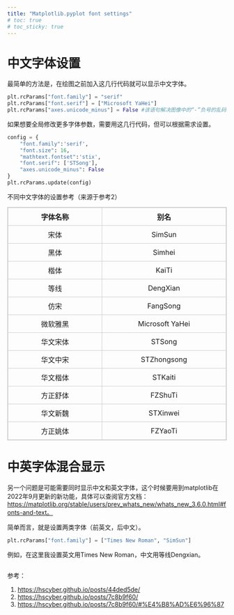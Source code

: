 ```yaml
---
title: "Matplotlib.pyplot font settings"
# toc: true
# toc_sticky: true
---
```


# 中文字体设置

最简单的方法是，在绘图之前加入这几行代码就可以显示中文字体。

```python
plt.rcParams["font.family"] = "serif"
plt.rcParams["font.serif"] = ["Microsoft YaHei"]
plt.rcParams["axes.unicode_minus"] = False #该语句解决图像中的“-”负号的乱码问题
```

如果想要全局修改更多字体参数，需要用这几行代码，但可以根据需求设置。

```python
config = {
    "font.family":'serif',
    "font.size": 16,
    "mathtext.fontset":'stix',
    "font.serif": ['STSong'],
    "axes.unicode_minus": False
}
plt.rcParams.update(config)
```

不同中文字体的设置参考（来源于参考2）

<table style="border-collapse:collapse;border:1px solid #ccc;margin:0 auto;margin-bottom:20px;">
    <tr>
      <th style="width: 50em;;border:1px solid #ccc;padding:8px;text-align:center;">字体名称</th>
      <th style="width: 50em;;border:1px solid #ccc;padding:8px;text-align:center;">别名</th>
    </tr>
    <tr>
      <td style="border:1px solid #ccc;padding:8px;text-align:center;">宋体</td>
      <td style="border:1px solid #ccc;padding:8px;text-align:center;">SimSun</td>
    </tr>
    <tr>
      <td style="border:1px solid #ccc;padding:8px;text-align:center;">黑体</td>
      <td style="border:1px solid #ccc;padding:8px;text-align:center;">Simhei</td>
    </tr>
    <tr>
      <td style="border:1px solid #ccc;padding:8px;text-align:center;">楷体</td>
      <td style="border:1px solid #ccc;padding:8px;text-align:center;">KaiTi</td>
    </tr>
    <tr>
      <td style="border:1px solid #ccc;padding:8px;text-align:center;">等线</td>
      <td style="border:1px solid #ccc;padding:8px;text-align:center;">DengXian</td>
    </tr>
    <tr>
      <td style="border:1px solid #ccc;padding:8px;text-align:center;">仿宋</td>
      <td style="border:1px solid #ccc;padding:8px;text-align:center;">FangSong</td>
    </tr>
    <tr>
      <td style="border:1px solid #ccc;padding:8px;text-align:center;">微软雅黑</td>
      <td style="border:1px solid #ccc;padding:8px;text-align:center;">Microsoft YaHei</td>
    </tr>
    <tr>
      <td style="border:1px solid #ccc;padding:8px;text-align:center;">华文宋体</td>
      <td style="border:1px solid #ccc;padding:8px;text-align:center;">STSong</td>
    </tr>
    <tr>
      <td style="border:1px solid #ccc;padding:8px;text-align:center;">华文中宋</td>
      <td style="border:1px solid #ccc;padding:8px;text-align:center;">STZhongsong</td>
    </tr>
    <tr>
      <td style="border:1px solid #ccc;padding:8px;text-align:center;">华文楷体</td>
      <td style="border:1px solid #ccc;padding:8px;text-align:center;">STKaiti</td>
    </tr>
    <tr>
      <td style="border:1px solid #ccc;padding:8px;text-align:center;">方正舒体</td>
      <td style="border:1px solid #ccc;padding:8px;text-align:center;">FZShuTi</td>
    </tr>
    <tr>
      <td style="border:1px solid #ccc;padding:8px;text-align:center;">华文新魏</td>
      <td style="border:1px solid #ccc;padding:8px;text-align:center;">STXinwei</td>
    </tr>
    <tr>
      <td style="border:1px solid #ccc;padding:8px;text-align:center;">方正姚体</td>
      <td style="border:1px solid #ccc;padding:8px;text-align:center;">FZYaoTi</td>
    </tr>
  </table>


# 中英字体混合显示

另一个问题是可能需要同时显示中文和英文字体，这个时候要用到matplotlib在2022年9月更新的新功能，具体可以查阅官方文档：https://matplotlib.org/stable/users/prev_whats_new/whats_new_3.6.0.html#fonts-and-text。

简单而言，就是设置两类字体（前英文，后中文）。

```python
plt.rcParams["font.family"] = ["Times New Roman", "SimSun"]
```

例如，在这里我设置英文用Times New Roman，中文用等线Dengxian。

<figure style="width: 35%" class="align-center">
  <img src="{{ site.url }}{{ site.baseurl }}/assets/images/post_figs/matplotlib-font-settings/test.jpg" alt="">
  <!-- <figcaption>Itty-bitty caption.</figcaption> -->
</figure> 

参考：

1. https://hscyber.github.io/posts/44ded5de/
2. https://hscyber.github.io/posts/7c8b9f60/
3. https://hscyber.github.io/posts/7c8b9f60/#%E4%B8%AD%E6%96%87

